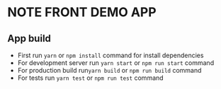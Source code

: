# NOTE FRONT DEMO APP
## App build
- First run `yarn` or `npm install` command for install dependencies
- For development server run `yarn start` or `npm run start` command
- For production build run`yarn build` or `npm run build` command
- For tests run `yarn test` or `npm run test` command